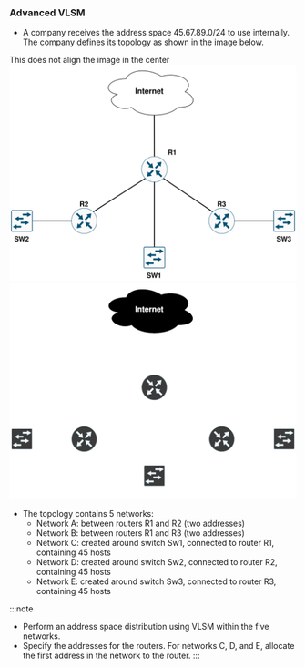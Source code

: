 ### Advanced VLSM

- A company receives the address space 45.67.89.0/24 to use internally. The company defines its topology as shown in the image below.

This does not align the image in the center
![VLSM Topology](./assets/advanced-vlsm-light.svg#light)![VLSM Topology](./assets/advanced-vlsm-dark.svg#dark)

- The topology contains 5 networks:
    - Network A: between routers R1 and R2 (two addresses)
    - Network B: between routers R1 and R3 (two addresses)
    - Network C: created around switch Sw1, connected to router R1, containing 45 hosts
    - Network D: created around switch Sw2, connected to router R2, containing 45 hosts
    - Network E: created around switch Sw3, connected to router R3, containing 45 hosts

:::note
- Perform an address space distribution using VLSM within the five networks.
- Specify the addresses for the routers. For networks C, D, and E, allocate the first address in the network to the router.
:::
